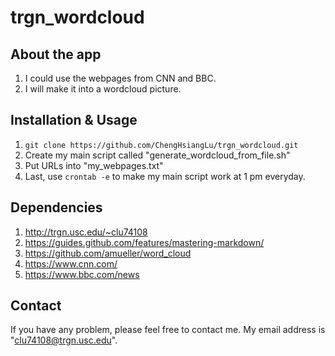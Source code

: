 # trgn_wordcloud
## About the app

1. I could use the webpages from CNN and BBC.
2. I will make it into a wordcloud picture.

## Installation & Usage

1. ```git clone https://github.com/ChengHsiangLu/trgn_wordcloud.git```
2. Create my main script called "generate_wordcloud_from_file.sh"
3. Put URLs into "my_webpages.txt"
4. Last, use ```crontab -e``` to make my main script work at 1 pm everyday.

## Dependencies

1. http://trgn.usc.edu/~clu74108
2. https://guides.github.com/features/mastering-markdown/
3. https://github.com/amueller/word_cloud
4. https://www.cnn.com/
5. https://www.bbc.com/news

## Contact

If you have any problem, please feel free to contact me.
My email address is "clu74108@trgn.usc.edu".
